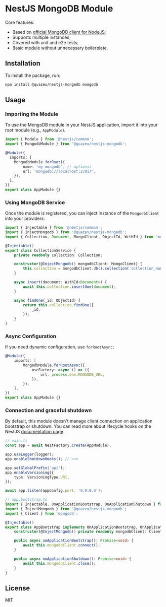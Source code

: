 # NestJS MongoDB Module

Core features:

- Based on [official MongoDB client for NodeJS](https://github.com/mongodb/node-mongodb-native);
- Supports multiple instances;
- Covered with unit and e2e tests;
- Basic module without unnecessary boilerplate.

## Installation

To install the package, run:

```sh
npm install @quazex/nestjs-mongodb mongodb
```

## Usage

### Importing the Module

To use the MongoDB module in your NestJS application, import it into your root module (e.g., `AppModule`).

```typescript
import { Module } from '@nestjs/common';
import { MongodbModule } from '@quazex/nestjs-mongodb';

@Module({
  imports: [
    MongodbModule.forRoot({
        name: 'my-mongodb', // optional
        url: 'mongodb://localhost:27017',
    }),
  ],
})
export class AppModule {}
```

### Using MongoDB Service

Once the module is registered, you can inject instance of the `MongodbClient` into your providers:

```typescript
import { Injectable } from '@nestjs/common';
import { InjectMongodb } from '@quazex/nestjs-mongodb';
import { Collection, Document, MongoClient, ObjectId, WithId } from 'mongodb';

@Injectable()
export class CollectionService {
    private readonly collection: Collection;

    constructor(@InjectMongodb() mongodbClient: MongoClient) {
        this.collection = mongodbClient.db().collection('collection_name');
    }

    async insert(document: WithId<Document>) {
        await this.collection.insertOne(document);
    }

    async findOne(_id: ObjectId) {
        return this.collection.findOne({
            _id,
        });
    }
}
```

### Async Configuration

If you need dynamic configuration, use `forRootAsync`:

```typescript
@Module({
    imports: [
        MongodbModule.forRootAsync({
            useFactory: async () => ({
                url: process.env.MONGODB_URL,
            }),
        }),
    ],
})
export class AppModule {}
```

### Connection and graceful shutdown

By default, this module doesn't manage client connection on application bootstrap or shutdown. You can read more about lifecycle hooks on the NestJS [documentation page](https://docs.nestjs.com/fundamentals/lifecycle-events#application-shutdown). 

```typescript
// main.ts
const app = await NestFactory.create(AppModule);

app.useLogger(logger);
app.enableShutdownHooks(); // <<<

app.setGlobalPrefix('api');
app.enableVersioning({
    type: VersioningType.URI,
});

await app.listen(appConfig.port, '0.0.0.0');
```

```typescript
// app.bootstrap.ts
import { Injectable, OnApplicationBootstrap, OnApplicationShutdown } from '@nestjs/common';
import { InjectMongodb } from '@quazex/nestjs-mongodb';
import { Client } from 'mongodb';

@Injectable()
export class AppBootstrap implements OnApplicationBootstrap, OnApplicationShutdown {
    constructor(@InjectMongodb() private readonly mongodbClient: Client) {}

    public async onApplicationBootstrap(): Promise<void> {
        await this.mongodbClient.connect();
    }

    public async onApplicationShutdown(): Promise<void> {
        await this.mongodbClient.close();
    }
}
```

## License

MIT

